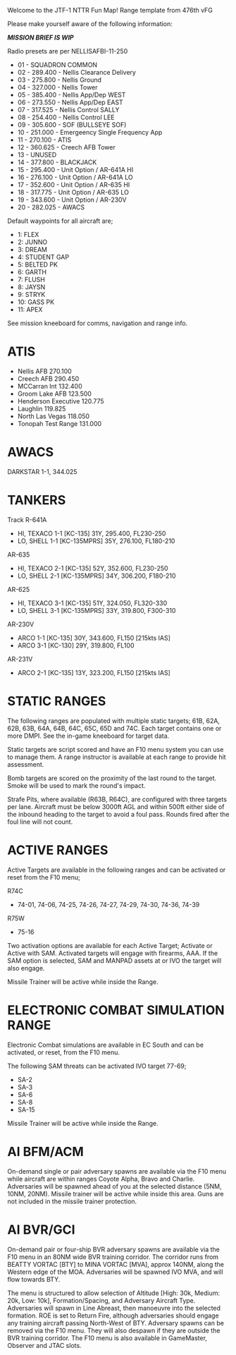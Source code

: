 Welcome to the JTF-1 NTTR Fun Map!
Range template from 476th vFG

Please make yourself aware of the following information:

***MISSION BRIEF IS WIP***

Radio presets are per NELLISAFBI-11-250

- 01 - SQUADRON COMMON
- 02 - 289.400 - Nellis Clearance Delivery
- 03 - 275.800 - Nellis Ground
- 04 - 327.000 - Nellis Tower
- 05 - 385.400 - Nellis App/Dep WEST
- 06 - 273.550 - Nellis App/Dep EAST
- 07 - 317.525 - Nellis Control SALLY
- 08 - 254.400 - Nellis Control LEE
- 09 - 305.600 - SOF (BULLSEYE SOF)
- 10 - 251.000 - Emergeency Single Frequency App
- 11 - 270.100 - ATIS
- 12 - 360.625 - Creech AFB Tower
- 13 - UNUSED
- 14 - 377.800 - BLACKJACK
- 15 - 295.400 - Unit Option / AR-641A HI
- 16 - 276.100 - Unit Option / AR-641A LO
- 17 - 352.600 - Unit Option / AR-635 HI
- 18 - 317.775 - Unit Option / AR-635 LO
- 19 - 343.600 - Unit Option / AR-230V
- 20 - 282.025 - AWACS

Default waypoints for all aircraft are;

- 1: FLEX
- 2: JUNNO
- 3: DREAM
- 4: STUDENT GAP
- 5: BELTED PK
- 6: GARTH
- 7: FLUSH
- 8: JAYSN
- 9: STRYK
- 10: GASS PK
- 11: APEX

See mission kneeboard for comms, navigation and range info.

ATIS
====

- Nellis AFB 270.100
- Creech AFB 290.450
- MCCarran Int 132.400
- Groom Lake AFB 123.500
- Henderson Executive 120.775
- Laughlin 119.825
- North Las Vegas 118.050
- Tonopah Test Range 131.000 

AWACS
=====

DARKSTAR 1-1, 344.025

TANKERS
=======

Track R-641A
- HI, TEXACO 1-1 [KC-135] 31Y, 295.400, FL230-250
- LO, SHELL 1-1 [KC-135MPRS] 35Y, 276.100, FL180-210

AR-635 
- HI, TEXACO 2-1 [KC-135] 52Y, 352.600, FL230-250
- LO, SHELL 2-1 [KC-135MPRS] 34Y, 306.200, F180-210

AR-625 
- HI, TEXACO 3-1 [KC-135] 51Y, 324.050, FL320-330
- LO, SHELL 3-1 [KC-135MPRS] 33Y, 319.800, F300-310

AR-230V
- ARCO 1-1 [KC-135] 30Y, 343.600, FL150 [215kts IAS]
- ARCO 3-1 [KC-130] 29Y, 319.800, FL100

AR-231V
- ARCO 2-1 [KC-135] 13Y, 323.200, FL150 [215kts IAS]
 
STATIC RANGES
=============

The following ranges are populated with multiple static targets; 61B, 62A, 62B, 63B, 64A, 64B, 64C, 65C, 65D and 74C. Each target contains one or more DMPI. See the in-game kneeboard for target data.

Static targets are script scored and have an F10 menu system you can use to manage them. A range instructor is available at each range to provide hit assessment. 

Bomb targets are scored on the proximity of the last round to the target. Smoke will be used to mark the round's impact.

Strafe Pits, where available (R63B, R64C), are configured with three targets per lane. Aircraft must be below 3000ft AGL and within 500ft either side of the inbound heading to the target to avoid a foul pass. Rounds fired after the foul line will not count.

ACTIVE RANGES
=============

Active Targets are available in the following ranges and can be activated or reset from the F10 menu; 

R74C
- 74-01, 74-06, 74-25, 74-26, 74-27, 74-29, 74-30, 74-36, 74-39

R75W
- 75-16

Two activation options are available for each Active Target; Activate or Active with SAM. Activated targets will engage with firearms, AAA. If the SAM option is selected, SAM and MANPAD assets at or IVO the target will also engage.

Missile Trainer will be active while inside the Range.

ELECTRONIC COMBAT SIMULATION RANGE
==================================

Electronic Combat simulations are available in EC South and can be activated, or reset, from the F10 menu.

The following SAM threats can be activated IVO target 77-69;

- SA-2
- SA-3
- SA-6
- SA-8
- SA-15

Missile Trainer will be active while inside the Range.

AI BFM/ACM
==========

On-demand single or pair adversary spawns are available via the F10 menu while aircraft are within ranges Coyote Alpha, Bravo and Charlie. Adversaries will be spawned ahead of you at the selected distance (5NM, 10NM, 20NM). Missile trainer will be active while inside this area. Guns are not included in the missile trainer protection.

AI BVR/GCI
==========

On-demand pair or four-ship BVR adversary spawns are available via the F10 menu in an 80NM wide BVR training corridor. The corridor runs from BEATTY VORTAC [BTY] to MINA VORTAC [MVA], approx 140NM, along the Western edge of the MOA. Adversaries will be spawned IVO MVA, and will flow towards BTY.

The menu is structured to allow selection of Altitude [High: 30k, Medium: 20k, Low: 10k], Formation/Spacing, and Adversary Aircraft Type. Adversaries will spawn in Line Abreast, then manoeuvre into the selected formation. ROE is set to Return Fire, although adversaries should engage any training aircraft passing North-West of BTY. Adversary spawns can be removed via the F10 menu. They will also despawn if they are outside the BVR training corridor. The F10 menu is also available in GameMaster, Observer and JTAC slots.